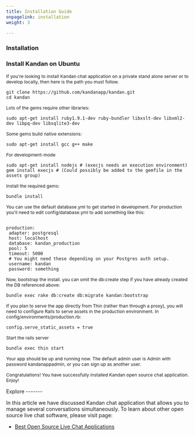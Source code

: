 ```yaml
---
title: Installation Guide
onpagelink: installation
weight: 3

---
```


### **Installation**

### Install Kandan on Ubuntu

<span style="font-size: 12.16px;">If you're looking to install Kandan chat application on a private stand alone server or to develop locally, then here is the path you must follow.</span>

 ```
git clone https://github.com/kandanapp/kandan.git 
cd kandan
```

<span style="font-size: 12.16px;">Lots of the gems require other libraries:</span>

 ```
sudo apt-get install ruby1.9.1-dev ruby-bundler libxslt-dev libxml2-dev libpq-dev libsqlite3-dev
```

<span style="font-size: 12.16px;">Some gems build native extensions:</span>

 ```
sudo apt-get install gcc g++ make
```

<span style="font-size: 12.16px;">For development-mode</span>

 ```
sudo apt-get install nodejs # (execjs needs an execution environment)
gem install execjs # (Could possibly be added to the gemfile in the assets group)
```

<span style="font-size: 12.16px;">Install the required gems:</span>

 ```
bundle install
```

<span style="font-size: 12.16px;">You can use the default database.yml to get started in development. For production you'll need to edit config/database.yml to add something like this:</span>

 ```

production:
  adapter: postgresql
  host: localhost
  database: kandan_production
  pool: 5
  timeout: 5000
  # You might need these depending on your Postgres auth setup.
  username: kandan 
  password: something

```

<span style="font-size: 12.16px;">Now, bootstrap the install. you can omit the db:create step if you have already created the DB referenced above:</span>

 ```
bundle exec rake db:create db:migrate kandan:bootstrap
```

<span style="font-size: 12.16px;">If you plan to serve the app directly from Thin (rather than through a proxy), you will need to configure Rails to serve assets in the production environment. In config/environments/production.rb:</span>

 ```
config.serve_static_assets = true
```

<span style="font-size: 12.16px;"> Start the rails server</span>

 ```
bundle exec thin start
```

<span style="font-size: 12.16px;">Your app should be up and running now. The default admin user is Admin with password kandanappadmin, or you can sign up as another user. </span>

<span style="font-size: 12.16px;">Congratulations! You have successfully installed Kandan open source chat application. Enjoy!</span>

<div class="asposeptyltd containerize"> </div><div class="col-lg-12">Explore
-------

In this article we have discussed Kandan chat application that allows you to manage several conversations simultaneously. To learn about other open source live chat software, please visit page:

- [Best Open Source Live Chat Applications](https://products.containerize.com/live-chat)
 
 </div>
